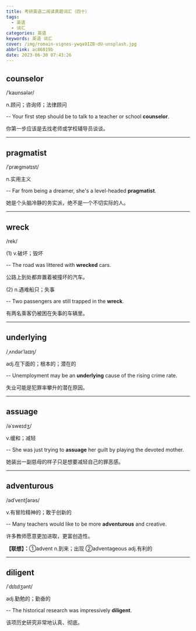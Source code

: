 ```yaml
---
title: 考研英语二阅读真题词汇（四十）
tags:
  - 英语
  - 词汇
categories: 英语
keywords: 英语 词汇
cover: /img/romain-vignes-ywqa9IZB-dU-unsplash.jpg
abbrlink: ac86019b
date: 2023-06-30 07:43:26
---
```

<div class="text">
  <div class="text1"><h2>counselor</h2></div>
  <div class="text2">/ˈkaʊnsələr/</div>
</div>

n.顾问；咨询师；法律顾问

-- Your first step should be to talk to a teacher or school <b>counselor</b>.

你第一步应该是去找老师或学校辅导员谈谈。

---

<div class="text">
  <div class="text1"><h2>pragmatist</h2></div>
  <div class="text2">/ˈpræɡmətɪst/</div>
</div>

n.实用主义

-- Far from being a dreamer, she's a level-headed <b>pragmatist</b>. 

她是个头脑冷静的务实派，绝不是一个不切实际的人。

---

<div class="text">
  <div class="text1"><h2>wreck</h2></div>
  <div class="text2">/rek/</div>
</div>

(1) v.破坏；毁坏

-- The road was littered with <b>wrecked</b> cars.

公路上到处都弃置着被撞坏的汽车。

(2) n.遇难船只；失事

-- Two passengers are still trapped in the <b>wreck</b>.

有两名乘客仍被困在失事的车辆里。

---

<div class="text">
  <div class="text1"><h2>underlying</h2></div>
  <div class="text2">/ˌʌndərˈlaɪɪŋ/</div>
</div>

adj.在下面的；根本的；潜在的

-- Unemployment may be an <b>underlying</b> cause of the rising crime rate.

失业可能是犯罪率攀升的潜在原因。

---

<div class="text">
  <div class="text1"><h2>assuage</h2></div>
  <div class="text2">/əˈsweɪdʒ/</div>
</div>

v.缓和；减轻

-- She was just trying to <b>assuage</b> her guilt by playing the devoted mother. 

她装出一副慈母的样子只是想要减轻自己的罪恶感。

---

<div class="text">
  <div class="text1"><h2>adventurous</h2></div>
  <div class="text2">/ədˈventʃərəs/</div>
</div>

v.有冒险精神的；敢于创新的

-- Many teachers would like to be more <b>adventurous</b> and creative.

许多教师愿意更加进取，更富创造性。

<b>【联想】：</b>①advent n.到来；出现 ②adventageous adj.有利的

---

<div class="text">
  <div class="text1"><h2>diligent</h2></div>
  <div class="text2">/ˈdɪlɪdʒənt/</div>
</div>

adj.勤勉的；勤奋的

-- The historical research was impressively <b>diligent</b>. 

该项历史研究非常地认真、彻底。